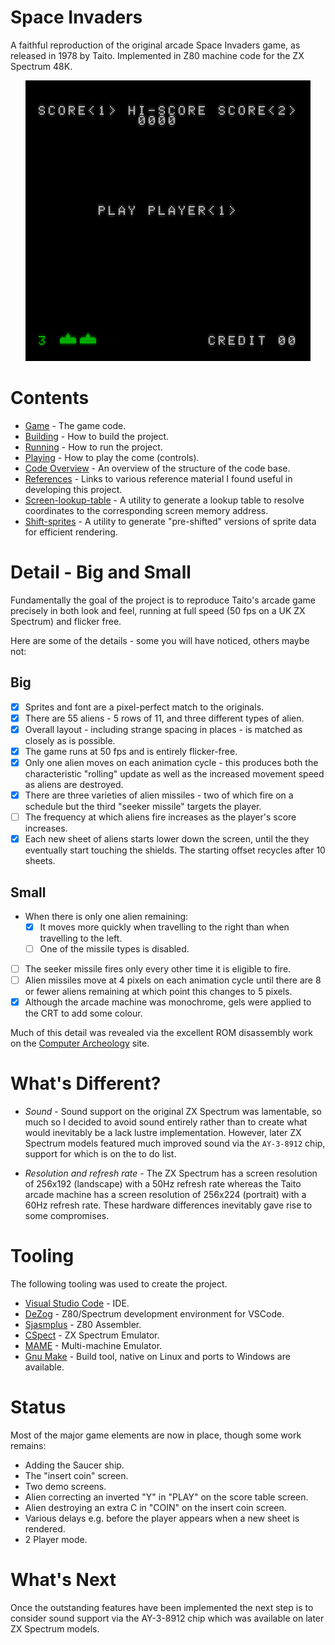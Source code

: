 # Space Invaders

A faithful reproduction of the original arcade Space Invaders game, as released in 1978 by Taito. Implemented in Z80 machine code for the ZX Spectrum 48K. 

<p align="center">
<img src="docs/animation.gif">
</p>

# Contents

* [Game](game) - The game code.
* [Building](game/docs/building.md) - How to build the project.
* [Running](game/docs/running.md) - How to run the project.
* [Playing](game/docs/playing.md) - How to play the come (controls).
* [Code Overview](game/docs/code.md) - An overview of the structure of the code base.
* [References](game/docs/references) - Links to various reference material I found useful in developing this project.
* [Screen-lookup-table](screen-lookup-table) - A utility to generate a lookup table to resolve coordinates to the corresponding screen memory address.
* [Shift-sprites](shift-sprites) - A utility to generate "pre-shifted" versions of sprite data for efficient rendering.

# Detail - Big and Small

Fundamentally the goal of the project is to reproduce Taito's arcade game precisely in both look and feel, running at full speed (50 fps on a UK ZX Spectrum) and flicker free.

Here are some of the details - some you will have noticed, others maybe not:

##  Big

* [x] Sprites and font are a pixel-perfect match to the originals.
* [x] There are 55 aliens - 5 rows of 11, and three different types of alien.
* [x] Overall layout - including strange spacing in places - is matched as closely as is possible.
* [x] The game runs at 50 fps and is entirely flicker-free.
* [x] Only one alien moves on each animation cycle - this produces both the characteristic "rolling" update as well as the increased movement speed as aliens are destroyed.
* [x] There are three varieties of alien missiles - two of which fire on a schedule but the third "seeker missile" targets the player.
* [ ] The frequency at which aliens fire increases as the player's score increases.
* [x] Each new sheet of aliens starts lower down the screen, until the they eventually start touching the shields.  The starting offset recycles after 10 sheets.

## Small

* When there is only one alien remaining:
  *  [x] It moves more quickly when travelling to the right than when travelling to the left.
  *  [ ] One of the missile types is disabled.
* [ ] The seeker missile fires only every other time it is eligible to fire.
* [ ] Alien missiles move at 4 pixels on each animation cycle until there are 8 or fewer aliens remaining at which point this changes to 5 pixels.
* [x]  Although the arcade machine was monochrome, gels were applied to the CRT to add some colour.

Much of this detail was revealed via the excellent ROM disassembly work on the [Computer Archeology](https://www.computerarcheology.com/Arcade/SpaceInvaders/) site.

# What's Different?

* *Sound* - Sound support on the original ZX Spectrum was lamentable, so much so I decided to avoid sound entirely rather than to create what would inevitably be a lack lustre implementation.  However, later ZX Spectrum models featured much improved sound via the `AY-3-8912` chip, support for which is on the to do list.

* *Resolution and refresh rate* - The ZX Spectrum has a screen resolution of 256x192 (landscape) with a 50Hz refresh rate whereas the Taito arcade machine has a screen resolution of 256x224 (portrait) with a 60Hz refresh rate.   These hardware differences inevitably gave rise to some compromises.

# Tooling

The following tooling was used to create the project.

* [Visual Studio Code](https://code.visualstudio.com/) - IDE.
* [DeZog](https://github.com/maziac/DeZog) - Z80/Spectrum development environment for VSCode. 
* [Sjasmplus](https://github.com/z00m128/sjasmplus) - Z80 Assembler.
* [CSpect](https://mdf200.itch.io/cspect) - ZX Spectrum Emulator. 
* [MAME](https://www.mamedev.org/) - Multi-machine Emulator.
* [Gnu Make](https://www.gnu.org/software/make/) - Build tool, native on Linux and ports to Windows are available.

# Status

Most of the major game elements are now in place, though some work remains:

* Adding the Saucer ship.
* The "insert coin" screen.
* Two demo screens.
* Alien correcting an inverted "Y" in "PLAY" on the score table screen.
* Alien destroying an extra C in "COIN" on the insert coin screen.
* Various delays e.g. before the player appears when a new sheet is rendered.
* 2 Player mode.

# What's Next

Once the outstanding features have been implemented the next step is to consider sound support via the AY-3-8912 chip which was available on later ZX Spectrum models.